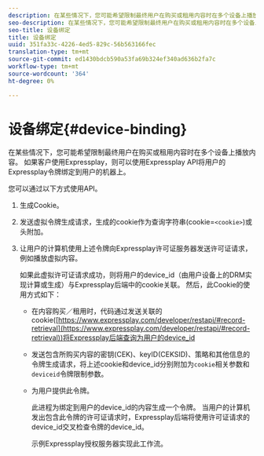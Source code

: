 ```yaml
---
description: 在某些情况下，您可能希望限制最终用户在购买或租用内容时在多个设备上播放内容。 如果客户使用Expressplay，则可以使用Expressplay API将用户的Expressplay令牌绑定到用户的机器上。
seo-description: 在某些情况下，您可能希望限制最终用户在购买或租用内容时在多个设备上播放内容。 如果客户使用Expressplay，则可以使用Expressplay API将用户的Expressplay令牌绑定到用户的机器上。
seo-title: 设备绑定
title: 设备绑定
uuid: 351fa33c-4226-4ed5-829c-56b563166fec
translation-type: tm+mt
source-git-commit: ed1430bdcb590a53fa69b324ef340ad636b2fa7c
workflow-type: tm+mt
source-wordcount: '364'
ht-degree: 0%

---
```



# 设备绑定{#device-binding}

在某些情况下，您可能希望限制最终用户在购买或租用内容时在多个设备上播放内容。 如果客户使用Expressplay，则可以使用Expressplay API将用户的Expressplay令牌绑定到用户的机器上。

您可以通过以下方式使用API。

1. 生成Cookie。
1. 发送虚拟令牌生成请求，生成的cookie作为查询字符串(cookie=`<cookie>`)或头附加。
1. 让用户的计算机使用上述令牌向Expressplay许可证服务器发送许可证请求，例如播放虚拟内容。

   如果此虚拟许可证请求成功，则将用户的device_id（由用户设备上的DRM实现计算或生成）与Expressplay后端中的cookie关联。 然后，此Cookie的使用方式如下：

   * 在内容购买／租用时，代码通过发送关联的cookie([https://www.expressplay.com/developer/restapi/#record-retrieval](https://www.expressplay.com/developer/restapi/#record-retrieval))将Expressplay后端查询为用户的device_id
   * 发送包含所购买内容的密钥(CEK)、keyID(CEKSID)、策略和其他信息的令牌生成请求，将上述cookie和device_id分别附加为`cookie`相关参数和`deviceid`令牌限制参数。

   * 为用户提供此令牌。

      此进程为绑定到用户的device_id的内容生成一个令牌。 当用户的计算机发出包含此令牌的许可证请求时，Expressplay后端将使用许可证请求的device_id交叉检查令牌的device_id。

      示例Expressplay授权服务器实现此工作流。
